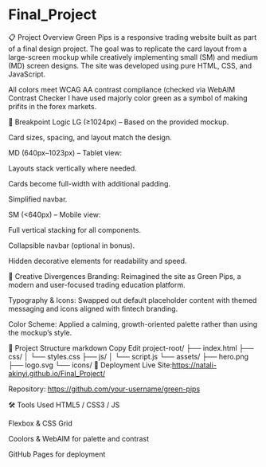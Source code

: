 # Final_Project
📋 Project Overview
Green Pips is a responsive trading website built as part of a final design project. The goal was to replicate the card layout from a large-screen mockup while creatively implementing small (SM) and medium (MD) screen designs. The site was developed using pure HTML, CSS, and JavaScript.


All colors meet WCAG AA contrast compliance (checked via WebAIM Contrast Checker
I have used majorly color green as a symbol of making prifits in the forex markets.

📱 Breakpoint Logic
LG (≥1024px) – Based on the provided mockup.

Card sizes, spacing, and layout match the design.

MD (640px–1023px) – Tablet view:

Layouts stack vertically where needed.

Cards become full-width with additional padding.

Simplified navbar.

SM (<640px) – Mobile view:

Full vertical stacking for all components.

Collapsible navbar (optional in bonus).

Hidden decorative elements for readability and speed.

🧠 Creative Divergences
Branding: Reimagined the site as Green Pips, a modern and user-focused trading education platform.

Typography & Icons: Swapped out default placeholder content with themed messaging and icons aligned with fintech branding.

Color Scheme: Applied a calming, growth-oriented palette rather than using the mockup’s style.

📂 Project Structure
markdown
Copy
Edit
project-root/
├── index.html
├── css/
│   └── styles.css
├── js/
│   └── script.js
└── assets/
    ├── hero.png
    ├── logo.svg
    └── icons/
🚀 Deployment
Live Site:https://natali-akinyi.github.io/Final_Project/

Repository: https://github.com/your-username/green-pips

🛠️ Tools Used
HTML5 / CSS3 / JS

Flexbox & CSS Grid

Coolors & WebAIM for palette and contrast

GitHub Pages for deployment
